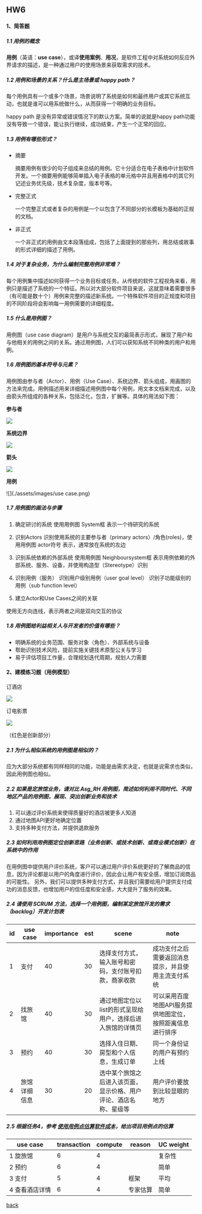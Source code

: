 ## HW6

#### 1、简答题

##### 1.1 用例的概念

**用例**（英语：**use case**），或译**使用案例**、**用况**，是软件工程中对系统如何反应外界请求的描述，是一种通过用户的使用场景来获取需求的技术。

##### 1.2 用例和场景的关系？什么是主场景或 happy path？

每个用例具有一个或多个场景，场景说明了系统是如何和最终用户或其它系统互动，也就是谁可以用系统做什么，从而获得一个明确的业务目标。

happy path 是没有异常或错误情况下的默认方案。简单的说就是happy path功能没有导致一个错误，能让执行继续，成功结束，产生一个正常的回应。

##### 1.3 用例有哪些形式？

* 摘要

  摘要用例有很少的句子组成来总结的用例。它十分适合在电子表格中计划软件开发。一个摘要用例能够简单插入电子表格的单元格中并且用表格中的其它列记述业务优先级，技术复杂度，版本号等。

* 完整正式

  一个完整正式或者复杂的用例是一个以包含了不同部分的长模板为基础的正规的文档。

* 非正式

  一个非正式的用例由文本段落组成，包括了上面提到的那些列，用总结或故事的形式详细的描述了用例。

##### 1.4 对于复杂业务，为什么编制完整用例非常难？

每个用例集中描述如何获得一个业务目标或任务。从传统的软件工程视角来看，用例只是描述了系统的一个特征。所以对大部分软件项目来说，这就意味着需要很多（有可能是数十个）用例来完整的描述新系统。一个特殊软件项目的正规度和项目的不同阶段将会影响每一用例需要的详细程度。

##### 1.5 什么是用例图？

用例图（use case diagram）是用户与系统交互的最简表示形式，展现了用户和与他相关的用例之间的关系。通过用例图，人们可以获知系统不同种类的用户和用例。

##### 1.6 用例图的基本符号与元素？

用例图由参与者（Actor）、用例（Use Case）、系统边界、箭头组成，用画图的方法来完成。用例描述用来详细描述用例图中每个用例，用文本文档来完成，以及由箭头所组成的各种关系，包括泛化，包含，扩展等。具体的用法如下图：

**参与者**

![](./assets/images/actor.png)

**系统边界**

![](./assets/images/system.png)

**箭头**

![](./assets/images/vector.png)

**用例**

![](./assets/images/use case.png)

##### 1.7 用例图的画法与步骤

1. 确定研讨的系统
  使用用例图 System框 表示一个待研究的系统

2. 识别Actors
  识别使用系统的主要参与者（primary actors）/角色(roles)，使用用例图 actor符号 表示，通常放在系统的左边

3. 识别系统依赖的外部系统
  使用用例图 Neighboursystem框 表示用例依赖的外部系统、服务、设备，并使用构造型（Stereotype）识别

4. 识别用例（服务）
  识别用户级别用例（user goal level）
  识别子功能级别的用例（sub function level）

5. 建立Actor和Use Cases之间的关联

  使用无方向连线，表示两者之间是双向交互的协议

##### 1.8 用例图给利益相关人与开发者的价值有哪些？

- 明确系统的业务范围、服务对象（角色）、外部系统与设备
- 帮助识别技术风险，提前实施关键技术原型公关与学习
- 易于评估项目工作量，合理规划迭代周期，规划人力需要

#### 2、建模练习题（用例模型）

订酒店

![](./assets/images/uml1.png)

订电影票

![](./assets/images/uml2.png)

（红色是创新部分）

##### 2.1 为什么相似系统的用例图是相似的？

应为大部分系统都有同样相同的功能，功能是由需求决定，也就是说需求也类似，因此用例图也相似。

##### 2.2 如果是定旅馆业务，请对比 Asg_RH 用例图，简述如何利用不同时代、不同地区产品的用例图，展现、突出创新业务和技术

1. 可以通过评价系统来使得质量好的酒店被更多人知道
2. 通过地图API更好地确定位置
3. 支持多种支付方法，并提供退款服务

##### 2.3 如何利用用例图定位创新思路（业务创新、或技术创新、或商业模式创新）在系统中的作用

在用例图中提供用户评价系统，客户可以通过用户评价系统更好的了解商品的信息，因为评论都是以用户的角度进行评价，因此会让用户有安全感，增加订阅商品的可能性。
另外，我们可以提供多种支付方式，并且我们需要给用户提供支付成功的消息反馈，也增加用户的信任度和安全感，大大提升了服务的效果。

##### 2.4 请使用 SCRUM 方法，选择一个用例图，编制某定旅馆开发的需求（backlog）开发计划表

| id   | use case     | importance | est  | scene                                                        | note                                                      |
| ---- | ------------ | ---------- | ---- | ------------------------------------------------------------ | --------------------------------------------------------- |
| 1    | 支付         | 40         | 30   | 选择支付方式，输入账号和密码，支付账号扣款，商家收款         | 成功支付之后需要返回消息提示，并且使用主流支付系统        |
| 2    | 找旅馆       | 40         | 30   | 通过地图定位以list的形式呈现给用户，选择后进入旅馆的详情页   | 可以采用百度地图API服务提供地图定位，按照距离信息进行排序 |
| 3    | 预约         | 40         | 30   | 选择入住日期、房型和个人信息，生成订单                       | 同一个身份证的用户有预约上线                              |
| 4    | 旅馆详细信息 | 30         | 20   | 选中某个旅馆之后进入该页面，显示价格、用户评论、酒店名称、星级等 | 用户评价要放到比较显眼的地方                              |

##### 2.5 根据任务4，参考 [使用用例点估算软件成本](https://www.ibm.com/developerworks/cn/rational/edge/09/mar09/collaris_dekker/index.html)，给出项目用例点的估算

| use case       | transaction | compute | reason   | UC weight |
| -------------- | ----------- | ------- | -------- | --------- |
| 1 旋旅馆       | 6           | 4       |          | 复杂性    |
| 2 预约         | 6           | 4       |          | 简单      |
| 3 支付         | 5           | 4       | 框架     | 平均      |
| 4 查看酒店详情 | 6           | 4       | 专家估算 | 简单      |

[back](./)

